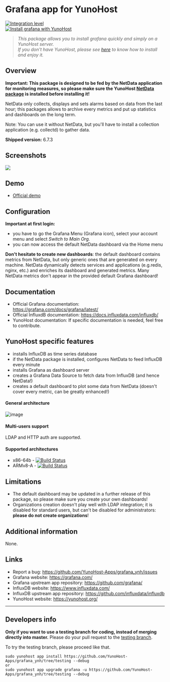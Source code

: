 # Grafana app for YunoHost

[![Integration level](https://dash.yunohost.org/integration/grafana.svg)](https://dash.yunohost.org/appci/app/grafana)  
[![Install grafana with YunoHost](https://install-app.yunohost.org/install-with-yunohost.png)](https://install-app.yunohost.org/?app=grafana)

> *This package allows you to install grafana quickly and simply on a YunoHost server.  
If you don't have YunoHost, please see [here](https://yunohost.org/#/install) to know how to install and enjoy it.*

## Overview
**Important: This package is designed to be fed by the NetData application for monitoring measures, so please make sure the YunoHost [NetData package](https://github.com/YunoHost-Apps/netdata_ynh/) is installed before installing it!**

NetData only collects, displays and sets alarms based on data from the last hour; this packages allows to archive every metrics and put up statistics and dashboards on the long term.

Note: You can use it without NetData, but you'll have to install a collection application (e.g. collectd) to gather data.

**Shipped version:** 6.7.3

## Screenshots

![](https://grafana.com/api/dashboards/1295/images/838/image)

## Demo

* [Official demo](https://play.grafana.org)

## Configuration

**Important at first login:**

* you have to go the Grafana Menu (Grafana icon), select your account menu and select *Switch to Main Org.*
* you can now access the default NetData dashboard via the Home menu

**Don't hesitate to create new dashboards**: the default dashboard contains metrics from NetData, but only generic ones that are generated on every machine. NetData dynamically detects services and applications (e.g.redis, nginx, etc.) and enriches its dashboard and generated metrics. Many NetData metrics don't appear in the provided default Grafana dashboard!

## Documentation

 * Official Grafana documentation: https://grafana.com/docs/grafana/latest/
 * Official InfluxdB documentation: https://docs.influxdata.com/influxdb/
 * YunoHost documentation: If specific documentation is needed, feel free to contribute.

## YunoHost specific features

* installs InfluxDB as time series database
* if the NetData package is installed, configures NetData to feed InfluxDB every minute
* installs Grafana as dashboard server
* creates a Grafana Data Source to fetch data from InfluxDB (and hence NetData!)
* creates a default dashboard to plot some data from NetData (doesn't cover every metric, can be greatly enhanced!)

#### General architecture

![image](https://cloud.githubusercontent.com/assets/2662304/20649711/29f182ba-b4ce-11e6-97c8-ab2c0ab59833.png)

#### Multi-users support

LDAP and HTTP auth are supported.

#### Supported architectures

* x86-64b - [![Build Status](https://ci-apps.yunohost.org/ci/logs/grafana%20%28Apps%29.svg)](https://ci-apps.yunohost.org/ci/apps/grafana/)
* ARMv8-A - [![Build Status](https://ci-apps-arm.yunohost.org/ci/logs/grafana%20%28Apps%29.svg)](https://ci-apps-arm.yunohost.org/ci/apps/grafana/)

## Limitations

* The default dashboard may be updated in a further release of this package, so please make sure you create your own dashboards!
* Organizations creation doesn't play well with LDAP integration; it is disabled for standard users, but can't be disabled for administrators: **please do not create organizations**!

## Additional information

None.

## Links

 * Report a bug: https://github.com/YunoHost-Apps/grafana_ynh/issues
 * Grafana website: https://grafana.com/
 * Grafana upstream app repository: https://github.com/grafana/
 * InfluxDB website: https://www.influxdata.com/
 * InfluxDB upstream app repository: https://github.com/influxdata/influxdb
 * YunoHost website: https://yunohost.org/

---

Developers info
----------------

**Only if you want to use a testing branch for coding, instead of merging directly into master.**
Please do your pull request to the [testing branch](https://github.com/YunoHost-Apps/grafana_ynh/tree/testing).

To try the testing branch, please proceed like that.
```
sudo yunohost app install https://github.com/YunoHost-Apps/grafana_ynh/tree/testing --debug
or
sudo yunohost app upgrade grafana -u https://github.com/YunoHost-Apps/grafana_ynh/tree/testing --debug
```

